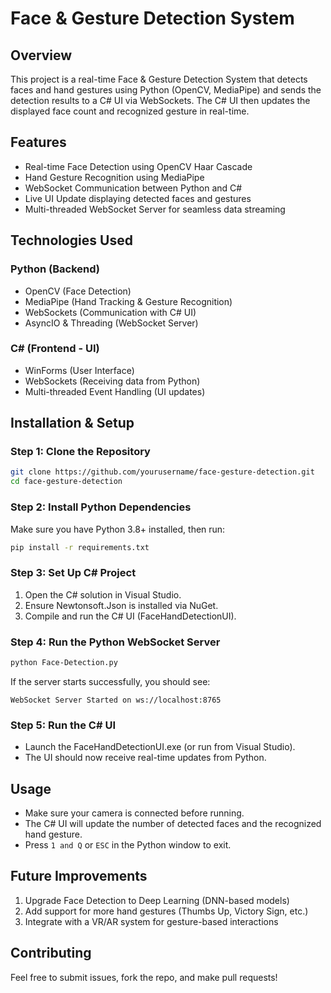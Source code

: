 # Face & Gesture Detection System

## Overview
This project is a real-time Face & Gesture Detection System that detects faces and hand gestures using Python (OpenCV, MediaPipe) and sends the detection results to a C# UI via WebSockets. The C# UI then updates the displayed face count and recognized gesture in real-time.

## Features
- Real-time Face Detection using OpenCV Haar Cascade  
- Hand Gesture Recognition using MediaPipe  
- WebSocket Communication between Python and C#  
- Live UI Update displaying detected faces and gestures  
- Multi-threaded WebSocket Server for seamless data streaming  

## Technologies Used
### Python (Backend)
- OpenCV (Face Detection)
- MediaPipe (Hand Tracking & Gesture Recognition)
- WebSockets (Communication with C# UI)
- AsyncIO & Threading (WebSocket Server)

### C# (Frontend - UI)
- WinForms (User Interface)
- WebSockets (Receiving data from Python)
- Multi-threaded Event Handling (UI updates)

## Installation & Setup
### Step 1: Clone the Repository
```bash
git clone https://github.com/yourusername/face-gesture-detection.git
cd face-gesture-detection
```

### Step 2: Install Python Dependencies
Make sure you have Python 3.8+ installed, then run:
```bash
pip install -r requirements.txt
```

### Step 3: Set Up C# Project
1. Open the C# solution in Visual Studio.
2. Ensure Newtonsoft.Json is installed via NuGet.
3. Compile and run the C# UI (FaceHandDetectionUI).

### Step 4: Run the Python WebSocket Server
```bash
python Face-Detection.py
```
If the server starts successfully, you should see:
```
WebSocket Server Started on ws://localhost:8765
```

### Step 5: Run the C# UI
- Launch the FaceHandDetectionUI.exe (or run from Visual Studio).
- The UI should now receive real-time updates from Python.

## Usage
- Make sure your camera is connected before running.
- The C# UI will update the number of detected faces and the recognized hand gesture.
- Press `1 and Q` or `ESC` in the Python window to exit.

## Future Improvements
1. Upgrade Face Detection to Deep Learning (DNN-based models)  
2. Add support for more hand gestures (Thumbs Up, Victory Sign, etc.)  
3. Integrate with a VR/AR system for gesture-based interactions  

## Contributing
Feel free to submit issues, fork the repo, and make pull requests!


